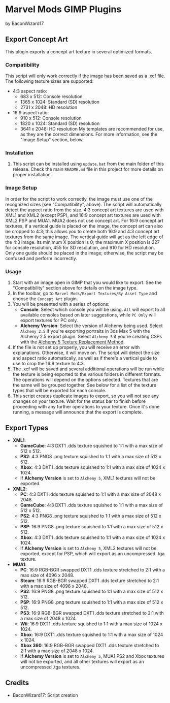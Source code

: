 # Marvel Mods GIMP Plugins
by BaconWizard17
## Export Concept Art
This plugin exports a concept art texture in several optimized formats.

### Compatibility
This script will only work correctly if the image has been saved as a .xcf file. The following texture sizes are supported:
- 4:3 aspect ratio:
   - 683 x 512: Console resolution
   - 1365 x 1024: Standard (SD) resolution
   - 2731 x 2048: HD resolution
- 16:9 aspect ratio:
   - 910 x 512: Console resolution
   - 1820 x 1024: Standard (SD) resolution
   - 3641 x 2048: HD resolution
My templates are recommended for use, as they are the correct dimensions. For more information, see the "Image Setup" section, below.

### Installation
 1. This script can be installed using `update.bat` from the main folder of this release. Check the main `README.md` file in this project for more details on proper installation.

### Image Setup
In order for the script to work correctly, the image must use one of the recognized sizes (see "Compatibility", above). The script will automatically detect the aspect ratio from the size. 4:3 concept art textures are used with XML1 and XML2 (except PSP), and 16:9 concept art textures are used with XML2 PSP and MUA1. MUA2 does not use concept art. For 16:9 concept art textures, if a vertical guide is placed on the image, the concept art can also be cropped to 4:3; this allows you to create both 16:9 and 4:3 concept art textures from the same image. The vertical guide will act as the left edge of the 4:3 image. Its minimum X position is 0; the maximum X position is 227 for console resolution, 455 for SD resolution, and 910 for HD resolution. Only one guide should be placed in the image; otherwise, the script may be confused and perform incorrectly.

### Usage
1. Start with an image open in GIMP that you would like to export. See the "Compatibility" section above for details on the image type.
2. In the toolbar, go to `Marvel Mods/Export Textures/By Asset Type` and choose the `Concept Art` plugin.
3. You will be presented with a series of options:
	- **Console**: Select which console you will be using. `All` will export to all available consoles based on later suggestions, while `PC Only` will export textures for PC only.
	- **Alchemy Version**: Select the version of Alchemy being used. Select `Alchemy 2.5` if you're exporting portraits in 3ds Max 5 with the Alchemy 2.5 export plugin. Select `Alchemy 5` if you're creating CSPs with the [Alchemy 5 Texture Replacement Method](https://marvelmods.com/forum/index.php/topic,11009.0.html).
4. If the file is not set up properly, you will receive an error with explanations. Otherwise, it will move on. The script will detect the size and aspect ratio automatically, as well as if there's a vertical guide to use to crop the 16:9 texture to 4:3.
5. The .xcf will be saved and several additional operations will be run while the texture is being exported to the various folders in different formats. The operations will depend on the options selected. Textures that are the same will be grouped together. See below for a list of the texture types that will be exported for each console. 
6. This script creates duplicate images to export, so you will not see any changes on your texture. Wait for the status bar to finish before proceeding with any further operations to your texture. Once it's done running, a message will announce that the export is complete.

## Export Types
- **XML1**:
   - **GameCube**: 4:3 DXT1 .dds texture squished to 1:1 with a max size of 512 x 512.
   - **PS2**: 4:3 PNG8 .png texture squished to 1:1 with a max size of 512 x 512.
   - **Xbox**: 4:3 DXT1 .dds texture squished to 1:1 with a max size of 1024 x 1024.
   - If **Alchemy Version** is set to `Alchemy 5`, XML1 textures will not be exported.
- **XML2**:
   - **PC**: 4:3 DXT1 .dds texture squished to 1:1 with a max size of 2048 x 2048.
   - **GameCube**: 4:3 DXT1 .dds texture squished to 1:1 with a max size of 512 x 512.
   - **PS2**: 4:3 PNG8 .png texture squished to 1:1 with a max size of 512 x 512.
   - **PSP**: 16:9 PNG8 .png texture squished to 1:1 with a max size of 512 x 512.
   - **Xbox**: 4:3 DXT1 .dds texture squished to 1:1 with a max size of 1024 x 1024.
   - If **Alchemy Version** is set to `Alchemy 5`, XML2 textures will not be exported, except for PSP, which will export as an uncompressed .tga texture.
- **MUA1**:
   - **PC**: 16:9 RGB-BGR swapped DXT1 .dds texture stretched to 2:1 with a max size of 4096 x 2048.
   - **Steam**: 16:9 RGB-BGR swapped DXT1 .dds texture stretched to 2:1 with a max size of 4096 x 2048.
   - **PS2**: 16:9 PNG8 .png texture squished to 1:1 with a max size of 512 x 512.
   - **PSP**: 16:9 PNG8 .png texture squished to 1:1 with a max size of 512 x 512.
   - **PS3**: 16:9 RGB-BGR swapped DXT1 .dds texture stretched to 2:1 with a max size of 2048 x 1024.
   - **Wii**: 16:9 DXT1 .dds texture squished to 1:1 with a max size of 1024 x 1024.
   - **Xbox**: 16:9 DXT1 .dds texture squished to 1:1 with a max size of 1024 x 1024.
   - **Xbox 360**: 16:9 RGB-BGR swapped DXT1 .dds texture stretched to 2:1 with a max size of 2048 x 1024.
   - If **Alchemy Version** is set to `Alchemy 5`, MUA1 PS2 and Xbox textures will not be exported, and all other textures will export as an uncompressed .tga textures.

## Credits
- BaconWizard17: Script creation